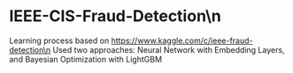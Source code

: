# IEEE-CIS-Fraud-Detection\n
Learning process based on https://www.kaggle.com/c/ieee-fraud-detection\n
Used two approaches: Neural Network with Embedding Layers, and Bayesian Optimization with LightGBM
